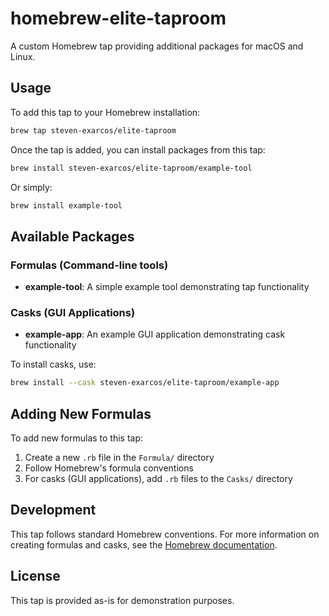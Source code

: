 # homebrew-elite-taproom

A custom Homebrew tap providing additional packages for macOS and Linux.

## Usage

To add this tap to your Homebrew installation:

```bash
brew tap steven-exarcos/elite-taproom
```

Once the tap is added, you can install packages from this tap:

```bash
brew install steven-exarcos/elite-taproom/example-tool
```

Or simply:

```bash
brew install example-tool
```

## Available Packages

### Formulas (Command-line tools)
- **example-tool**: A simple example tool demonstrating tap functionality

### Casks (GUI Applications)
- **example-app**: An example GUI application demonstrating cask functionality

To install casks, use:
```bash
brew install --cask steven-exarcos/elite-taproom/example-app
```

## Adding New Formulas

To add new formulas to this tap:

1. Create a new `.rb` file in the `Formula/` directory
2. Follow Homebrew's formula conventions
3. For casks (GUI applications), add `.rb` files to the `Casks/` directory

## Development

This tap follows standard Homebrew conventions. For more information on creating formulas and casks, see the [Homebrew documentation](https://docs.brew.sh/).

## License

This tap is provided as-is for demonstration purposes.
